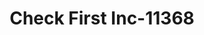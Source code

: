 ---
f_zip-code: 74447
f_state-code: OK
title: Check First Inc-11368
f_phone: 918-752-0616
f_city-only: Okmulgee
f_address: 401 E 8Th Street Okmulgee
f_location-unique-id: '11368'
slug: check-first-inc-11368
updated-on: '2024-05-30T13:46:58.046Z'
created-on: '2024-05-30T13:36:59.803Z'
published-on: '2024-05-30T13:54:32.469Z'
f_city-state: cms/city/okmulgee-ok.md
f_company: cms/company/check-first-inc.md
f_state: cms/state/oklahoma.md
layout: '[payday-loan].html'
tags: payday-loan
---
